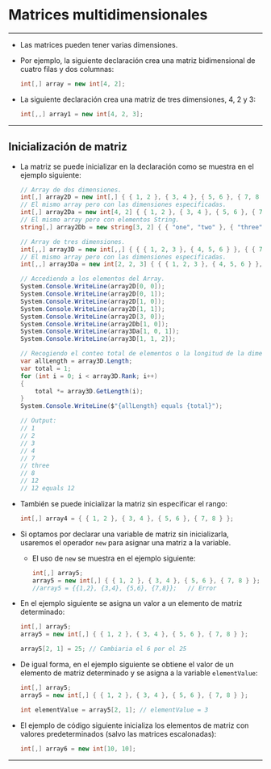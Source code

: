 # Matrices multidimensionales
---

- Las matrices pueden tener varias dimensiones. 
- Por ejemplo, la siguiente declaración crea una matriz bidimensional de cuatro filas y dos columnas:

    ```cs
    int[,] array = new int[4, 2];
    ```

- La siguiente declaración crea una matriz de tres dimensiones, 4, 2 y 3:
    
    ```cs
    int[,,] array1 = new int[4, 2, 3];
    ```
---

## Inicialización de matriz

- La matriz se puede inicializar en la declaración como se muestra en el ejemplo siguiente:

    ```cs
    // Array de dos dimensiones.
    int[,] array2D = new int[,] { { 1, 2 }, { 3, 4 }, { 5, 6 }, { 7, 8 } };
    // El mismo array pero con las dimensiones especificadas.
    int[,] array2Da = new int[4, 2] { { 1, 2 }, { 3, 4 }, { 5, 6 }, { 7, 8 } };
    // El mismo array pero con elementos String.
    string[,] array2Db = new string[3, 2] { { "one", "two" }, { "three", "four" }, { "five", "six" } };

    // Array de tres dimensiones.
    int[,,] array3D = new int[,,] { { { 1, 2, 3 }, { 4, 5, 6 } }, { { 7, 8, 9 }, { 10, 11, 12 } } };
    // El mismo array pero con las dimensiones especificadas.
    int[,,] array3Da = new int[2, 2, 3] { { { 1, 2, 3 }, { 4, 5, 6 } }, { { 7, 8, 9 }, { 10, 11, 12 } } };

    // Accediendo a los elementos del Array.
    System.Console.WriteLine(array2D[0, 0]);
    System.Console.WriteLine(array2D[0, 1]);
    System.Console.WriteLine(array2D[1, 0]);
    System.Console.WriteLine(array2D[1, 1]);
    System.Console.WriteLine(array2D[3, 0]);
    System.Console.WriteLine(array2Db[1, 0]);
    System.Console.WriteLine(array3Da[1, 0, 1]);
    System.Console.WriteLine(array3D[1, 1, 2]);

    // Recogiendo el conteo total de elementos o la longitud de la dimension especificada.
    var allLength = array3D.Length;
    var total = 1;
    for (int i = 0; i < array3D.Rank; i++)
    {
        total *= array3D.GetLength(i);
    }
    System.Console.WriteLine($"{allLength} equals {total}");

    // Output:
    // 1
    // 2
    // 3
    // 4
    // 7
    // three
    // 8
    // 12
    // 12 equals 12
    ```

- También se puede inicializar la matriz sin especificar el rango:

    ```cs
    int[,] array4 = { { 1, 2 }, { 3, 4 }, { 5, 6 }, { 7, 8 } };
    ```

- Si optamos por declarar una variable de matriz sin inicializarla, usaremos el operador ```new``` para asignar una matriz a la variable. 
  - El uso de ```new``` se muestra en el ejemplo siguiente:

      ```cs
      int[,] array5;
      array5 = new int[,] { { 1, 2 }, { 3, 4 }, { 5, 6 }, { 7, 8 } };   // OK
      //array5 = {{1,2}, {3,4}, {5,6}, {7,8}};   // Error
      ```

- En el ejemplo siguiente se asigna un valor a un elemento de matriz determinado:

    ```cs
    int[,] array5;
    array5 = new int[,] { { 1, 2 }, { 3, 4 }, { 5, 6 }, { 7, 8 } };

    array5[2, 1] = 25; // Cambiaria el 6 por el 25
    ```

- De igual forma, en el ejemplo siguiente se obtiene el valor de un elemento de matriz determinado y se asigna a la variable ```elementValue```:

    ```cs
    int[,] array5;
    array5 = new int[,] { { 1, 2 }, { 3, 4 }, { 5, 6 }, { 7, 8 } };

    int elementValue = array5[2, 1]; // elementValue = 3
    ```

- El ejemplo de código siguiente inicializa los elementos de matriz con valores predeterminados (salvo las matrices escalonadas):
    
    ```cs
    int[,] array6 = new int[10, 10];
    ```
---